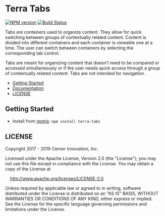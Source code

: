 # Terra Tabs


[![NPM version](https://badgen.net/npm/v/terra-tabs)](https://www.npmjs.org/package/terra-tabs)
[![Build Status](https://badgen.net/travis/cerner/terra-framework)](https://travis-ci.org/cerner/terra-framework)

Tabs are containers used to organize content. They allow for quick switching between groups of contextually related content. Content is divided into different containers and each container is viewable one at a time. The user can switch between containers by selecting the corresponding tab control.

Tabs are meant for organizing content that doesn’t need to be compared or accessed simultaneously or if the user needs quick access through a group of contextually related content. Tabs are not intended for navigation.

- [Getting Started](#getting-started)
- [Documentation](https://github.com/cerner/terra-framework/tree/master/packages/terra-tabs/docs)
- [LICENSE](#license)

## Getting Started

- Install from [npmjs](https://www.npmjs.com): `npm install terra-tabs`

## LICENSE

Copyright 2017 - 2019 Cerner Innovation, Inc.

Licensed under the Apache License, Version 2.0 (the "License"); you may not use this file except in compliance with the License. You may obtain a copy of the License at

&nbsp;&nbsp;&nbsp;&nbsp;http://www.apache.org/licenses/LICENSE-2.0

Unless required by applicable law or agreed to in writing, software distributed under the License is distributed on an "AS IS" BASIS, WITHOUT WARRANTIES OR CONDITIONS OF ANY KIND, either express or implied. See the License for the specific language governing permissions and limitations under the License.
